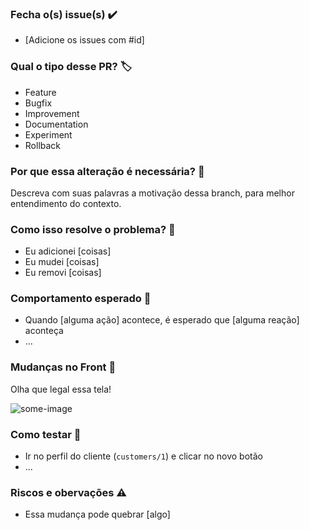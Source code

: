 ### Fecha o(s) issue(s) :heavy_check_mark:

- [Adicione os issues com #id]

### Qual o tipo desse PR? :label:

- Feature
- Bugfix
- Improvement
- Documentation
- Experiment
- Rollback

### Por que essa alteração é necessária? :cop:

Descreva com suas palavras a motivação dessa branch, para melhor entendimento do contexto.

### Como isso resolve o problema? :scroll:

- Eu adicionei [coisas]
- Eu mudei [coisas]
- Eu removi [coisas]

### Comportamento esperado :dart:

- Quando [alguma ação] acontece, é esperado que [alguma reação] aconteça
- ...

### Mudanças no Front :eyes:

Olha que legal essa tela!

![some-image](location-of-image)

### Como testar :mag_right:

- Ir no perfil do cliente (`customers/1`) e clicar no novo botão
- ...

### Riscos e obervações :warning:

- Essa mudança pode quebrar [algo]
